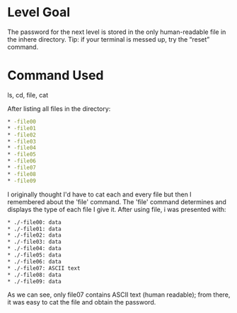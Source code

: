 # Level Goal
The password for the next level is stored in the only human-readable file in the inhere directory. Tip: if your terminal is messed up, try the “reset” command.

# Command Used
ls, cd, file, cat

After listing all files in the directory:

```bash
* -file00
* -file01
* -file02
* -file03
* -file04
* -file05
* -file06
* -file07
* -file08
* -file09
```

I originally thought I'd have to cat each and every file but then I remembered about the 'file' command. The 'file' command determines and displays the type of each file I give it. After using file, i was presented with:

```bash
* ./-file00: data
* ./-file01: data
* ./-file02: data
* ./-file03: data
* ./-file04: data
* ./-file05: data
* ./-file06: data
* ./-file07: ASCII text
* ./-file08: data
* ./-file09: data
```

As we can see, only file07 contains ASCII text (human readable); from there, it was easy to cat the file and obtain the password.
